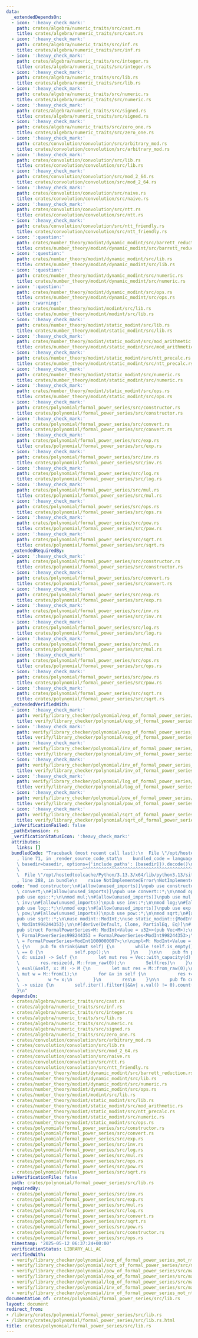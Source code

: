 ```yaml
---
data:
  _extendedDependsOn:
  - icon: ':heavy_check_mark:'
    path: crates/algebra/numeric_traits/src/cast.rs
    title: crates/algebra/numeric_traits/src/cast.rs
  - icon: ':heavy_check_mark:'
    path: crates/algebra/numeric_traits/src/inf.rs
    title: crates/algebra/numeric_traits/src/inf.rs
  - icon: ':heavy_check_mark:'
    path: crates/algebra/numeric_traits/src/integer.rs
    title: crates/algebra/numeric_traits/src/integer.rs
  - icon: ':heavy_check_mark:'
    path: crates/algebra/numeric_traits/src/lib.rs
    title: crates/algebra/numeric_traits/src/lib.rs
  - icon: ':heavy_check_mark:'
    path: crates/algebra/numeric_traits/src/numeric.rs
    title: crates/algebra/numeric_traits/src/numeric.rs
  - icon: ':heavy_check_mark:'
    path: crates/algebra/numeric_traits/src/signed.rs
    title: crates/algebra/numeric_traits/src/signed.rs
  - icon: ':heavy_check_mark:'
    path: crates/algebra/numeric_traits/src/zero_one.rs
    title: crates/algebra/numeric_traits/src/zero_one.rs
  - icon: ':heavy_check_mark:'
    path: crates/convolution/convolution/src/arbitrary_mod.rs
    title: crates/convolution/convolution/src/arbitrary_mod.rs
  - icon: ':heavy_check_mark:'
    path: crates/convolution/convolution/src/lib.rs
    title: crates/convolution/convolution/src/lib.rs
  - icon: ':heavy_check_mark:'
    path: crates/convolution/convolution/src/mod_2_64.rs
    title: crates/convolution/convolution/src/mod_2_64.rs
  - icon: ':heavy_check_mark:'
    path: crates/convolution/convolution/src/naive.rs
    title: crates/convolution/convolution/src/naive.rs
  - icon: ':heavy_check_mark:'
    path: crates/convolution/convolution/src/ntt.rs
    title: crates/convolution/convolution/src/ntt.rs
  - icon: ':heavy_check_mark:'
    path: crates/convolution/convolution/src/ntt_friendly.rs
    title: crates/convolution/convolution/src/ntt_friendly.rs
  - icon: ':question:'
    path: crates/number_theory/modint/dynamic_modint/src/barrett_reduction.rs
    title: crates/number_theory/modint/dynamic_modint/src/barrett_reduction.rs
  - icon: ':question:'
    path: crates/number_theory/modint/dynamic_modint/src/lib.rs
    title: crates/number_theory/modint/dynamic_modint/src/lib.rs
  - icon: ':question:'
    path: crates/number_theory/modint/dynamic_modint/src/numeric.rs
    title: crates/number_theory/modint/dynamic_modint/src/numeric.rs
  - icon: ':question:'
    path: crates/number_theory/modint/dynamic_modint/src/ops.rs
    title: crates/number_theory/modint/dynamic_modint/src/ops.rs
  - icon: ':warning:'
    path: crates/number_theory/modint/modint/src/lib.rs
    title: crates/number_theory/modint/modint/src/lib.rs
  - icon: ':heavy_check_mark:'
    path: crates/number_theory/modint/static_modint/src/lib.rs
    title: crates/number_theory/modint/static_modint/src/lib.rs
  - icon: ':heavy_check_mark:'
    path: crates/number_theory/modint/static_modint/src/mod_arithmetic.rs
    title: crates/number_theory/modint/static_modint/src/mod_arithmetic.rs
  - icon: ':heavy_check_mark:'
    path: crates/number_theory/modint/static_modint/src/ntt_precalc.rs
    title: crates/number_theory/modint/static_modint/src/ntt_precalc.rs
  - icon: ':heavy_check_mark:'
    path: crates/number_theory/modint/static_modint/src/numeric.rs
    title: crates/number_theory/modint/static_modint/src/numeric.rs
  - icon: ':heavy_check_mark:'
    path: crates/number_theory/modint/static_modint/src/ops.rs
    title: crates/number_theory/modint/static_modint/src/ops.rs
  - icon: ':heavy_check_mark:'
    path: crates/polynomial/formal_power_series/src/constructor.rs
    title: crates/polynomial/formal_power_series/src/constructor.rs
  - icon: ':heavy_check_mark:'
    path: crates/polynomial/formal_power_series/src/convert.rs
    title: crates/polynomial/formal_power_series/src/convert.rs
  - icon: ':heavy_check_mark:'
    path: crates/polynomial/formal_power_series/src/exp.rs
    title: crates/polynomial/formal_power_series/src/exp.rs
  - icon: ':heavy_check_mark:'
    path: crates/polynomial/formal_power_series/src/inv.rs
    title: crates/polynomial/formal_power_series/src/inv.rs
  - icon: ':heavy_check_mark:'
    path: crates/polynomial/formal_power_series/src/log.rs
    title: crates/polynomial/formal_power_series/src/log.rs
  - icon: ':heavy_check_mark:'
    path: crates/polynomial/formal_power_series/src/mul.rs
    title: crates/polynomial/formal_power_series/src/mul.rs
  - icon: ':heavy_check_mark:'
    path: crates/polynomial/formal_power_series/src/ops.rs
    title: crates/polynomial/formal_power_series/src/ops.rs
  - icon: ':heavy_check_mark:'
    path: crates/polynomial/formal_power_series/src/pow.rs
    title: crates/polynomial/formal_power_series/src/pow.rs
  - icon: ':heavy_check_mark:'
    path: crates/polynomial/formal_power_series/src/sqrt.rs
    title: crates/polynomial/formal_power_series/src/sqrt.rs
  _extendedRequiredBy:
  - icon: ':heavy_check_mark:'
    path: crates/polynomial/formal_power_series/src/constructor.rs
    title: crates/polynomial/formal_power_series/src/constructor.rs
  - icon: ':heavy_check_mark:'
    path: crates/polynomial/formal_power_series/src/convert.rs
    title: crates/polynomial/formal_power_series/src/convert.rs
  - icon: ':heavy_check_mark:'
    path: crates/polynomial/formal_power_series/src/exp.rs
    title: crates/polynomial/formal_power_series/src/exp.rs
  - icon: ':heavy_check_mark:'
    path: crates/polynomial/formal_power_series/src/inv.rs
    title: crates/polynomial/formal_power_series/src/inv.rs
  - icon: ':heavy_check_mark:'
    path: crates/polynomial/formal_power_series/src/log.rs
    title: crates/polynomial/formal_power_series/src/log.rs
  - icon: ':heavy_check_mark:'
    path: crates/polynomial/formal_power_series/src/mul.rs
    title: crates/polynomial/formal_power_series/src/mul.rs
  - icon: ':heavy_check_mark:'
    path: crates/polynomial/formal_power_series/src/ops.rs
    title: crates/polynomial/formal_power_series/src/ops.rs
  - icon: ':heavy_check_mark:'
    path: crates/polynomial/formal_power_series/src/pow.rs
    title: crates/polynomial/formal_power_series/src/pow.rs
  - icon: ':heavy_check_mark:'
    path: crates/polynomial/formal_power_series/src/sqrt.rs
    title: crates/polynomial/formal_power_series/src/sqrt.rs
  _extendedVerifiedWith:
  - icon: ':heavy_check_mark:'
    path: verify/library_checker/polynomial/exp_of_formal_power_series/src/main.rs
    title: verify/library_checker/polynomial/exp_of_formal_power_series/src/main.rs
  - icon: ':heavy_check_mark:'
    path: verify/library_checker/polynomial/exp_of_formal_power_series_not_ntt_friendly/src/main.rs
    title: verify/library_checker/polynomial/exp_of_formal_power_series_not_ntt_friendly/src/main.rs
  - icon: ':heavy_check_mark:'
    path: verify/library_checker/polynomial/inv_of_formal_power_series/src/main.rs
    title: verify/library_checker/polynomial/inv_of_formal_power_series/src/main.rs
  - icon: ':heavy_check_mark:'
    path: verify/library_checker/polynomial/inv_of_formal_power_series_not_ntt_friendly/src/main.rs
    title: verify/library_checker/polynomial/inv_of_formal_power_series_not_ntt_friendly/src/main.rs
  - icon: ':heavy_check_mark:'
    path: verify/library_checker/polynomial/log_of_formal_power_series/src/main.rs
    title: verify/library_checker/polynomial/log_of_formal_power_series/src/main.rs
  - icon: ':heavy_check_mark:'
    path: verify/library_checker/polynomial/pow_of_formal_power_series/src/main.rs
    title: verify/library_checker/polynomial/pow_of_formal_power_series/src/main.rs
  - icon: ':heavy_check_mark:'
    path: verify/library_checker/polynomial/sqrt_of_formal_power_series/src/main.rs
    title: verify/library_checker/polynomial/sqrt_of_formal_power_series/src/main.rs
  _isVerificationFailed: false
  _pathExtension: rs
  _verificationStatusIcon: ':heavy_check_mark:'
  attributes:
    links: []
  bundledCode: "Traceback (most recent call last):\n  File \"/opt/hostedtoolcache/Python/3.13.3/x64/lib/python3.13/site-packages/onlinejudge_verify/documentation/build.py\"\
    , line 71, in _render_source_code_stat\n    bundled_code = language.bundle(stat.path,\
    \ basedir=basedir, options={'include_paths': [basedir]}).decode()\n          \
    \         ~~~~~~~~~~~~~~~^^^^^^^^^^^^^^^^^^^^^^^^^^^^^^^^^^^^^^^^^^^^^^^^^^^^^^^^^^^^^^^^^^\n\
    \  File \"/opt/hostedtoolcache/Python/3.13.3/x64/lib/python3.13/site-packages/onlinejudge_verify/languages/rust.py\"\
    , line 288, in bundle\n    raise NotImplementedError\nNotImplementedError\n"
  code: "mod constructor;\n#[allow(unused_imports)]\npub use constructor::*;\n\nmod\
    \ convert;\n#[allow(unused_imports)]\npub use convert::*;\n\nmod ops;\n#[allow(unused_imports)]\n\
    pub use ops::*;\n\nmod mul;\n#[allow(unused_imports)]\npub use mul::*;\n\nmod\
    \ inv;\n#[allow(unused_imports)]\npub use inv::*;\n\nmod log;\n#[allow(unused_imports)]\n\
    pub use log::*;\n\nmod exp;\n#[allow(unused_imports)]\npub use exp::*;\n\nmod\
    \ pow;\n#[allow(unused_imports)]\npub use pow::*;\n\nmod sqrt;\n#[allow(unused_imports)]\n\
    pub use sqrt::*;\n\nuse modint::ModInt;\nuse static_modint::{ModInt1000000007,\
    \ ModInt998244353};\n\n#[derive(Default, Clone, PartialEq, Eq)]\n#[repr(transparent)]\n\
    pub struct FormalPowerSeries<M: ModInt<Value = u32>>(pub Vec<M>);\n\npub type\
    \ FormalPowerSeries998244353 = FormalPowerSeries<ModInt998244353>;\npub type FormalPowerSeries1000000007\
    \ = FormalPowerSeries<ModInt1000000007>;\n\nimpl<M: ModInt<Value = u32>> FormalPowerSeries<M>\
    \ {\n    pub fn shrink(&mut self) {\n        while !self.is_empty() && self.last().unwrap().val()\
    \ == 0 {\n            self.pop();\n        }\n    }\n\n    pub fn prefix(&self,\
    \ d: usize) -> Self {\n        let mut res = Vec::with_capacity(d);\n        res.extend_from_slice(&self[..d.min(self.len())]);\n\
    \        res.resize(d, M::from_raw(0));\n        Self(res)\n    }\n\n    pub fn\
    \ eval(&self, x: M) -> M {\n        let mut res = M::from_raw(0);\n        let\
    \ mut w = M::from(1);\n        for &v in self {\n            res += w * v;\n \
    \           w *= x;\n        }\n        res\n    }\n\n    pub fn count_terms(&self)\
    \ -> usize {\n        self.iter().filter(|&&v| v.val() != 0).count()\n    }\n\
    }\n"
  dependsOn:
  - crates/algebra/numeric_traits/src/cast.rs
  - crates/algebra/numeric_traits/src/inf.rs
  - crates/algebra/numeric_traits/src/integer.rs
  - crates/algebra/numeric_traits/src/lib.rs
  - crates/algebra/numeric_traits/src/numeric.rs
  - crates/algebra/numeric_traits/src/signed.rs
  - crates/algebra/numeric_traits/src/zero_one.rs
  - crates/convolution/convolution/src/arbitrary_mod.rs
  - crates/convolution/convolution/src/lib.rs
  - crates/convolution/convolution/src/mod_2_64.rs
  - crates/convolution/convolution/src/naive.rs
  - crates/convolution/convolution/src/ntt.rs
  - crates/convolution/convolution/src/ntt_friendly.rs
  - crates/number_theory/modint/dynamic_modint/src/barrett_reduction.rs
  - crates/number_theory/modint/dynamic_modint/src/lib.rs
  - crates/number_theory/modint/dynamic_modint/src/numeric.rs
  - crates/number_theory/modint/dynamic_modint/src/ops.rs
  - crates/number_theory/modint/modint/src/lib.rs
  - crates/number_theory/modint/static_modint/src/lib.rs
  - crates/number_theory/modint/static_modint/src/mod_arithmetic.rs
  - crates/number_theory/modint/static_modint/src/ntt_precalc.rs
  - crates/number_theory/modint/static_modint/src/numeric.rs
  - crates/number_theory/modint/static_modint/src/ops.rs
  - crates/polynomial/formal_power_series/src/constructor.rs
  - crates/polynomial/formal_power_series/src/convert.rs
  - crates/polynomial/formal_power_series/src/exp.rs
  - crates/polynomial/formal_power_series/src/inv.rs
  - crates/polynomial/formal_power_series/src/log.rs
  - crates/polynomial/formal_power_series/src/mul.rs
  - crates/polynomial/formal_power_series/src/ops.rs
  - crates/polynomial/formal_power_series/src/pow.rs
  - crates/polynomial/formal_power_series/src/sqrt.rs
  isVerificationFile: false
  path: crates/polynomial/formal_power_series/src/lib.rs
  requiredBy:
  - crates/polynomial/formal_power_series/src/inv.rs
  - crates/polynomial/formal_power_series/src/exp.rs
  - crates/polynomial/formal_power_series/src/mul.rs
  - crates/polynomial/formal_power_series/src/log.rs
  - crates/polynomial/formal_power_series/src/convert.rs
  - crates/polynomial/formal_power_series/src/sqrt.rs
  - crates/polynomial/formal_power_series/src/pow.rs
  - crates/polynomial/formal_power_series/src/constructor.rs
  - crates/polynomial/formal_power_series/src/ops.rs
  timestamp: '2025-05-12 06:37:24+00:00'
  verificationStatus: LIBRARY_ALL_AC
  verifiedWith:
  - verify/library_checker/polynomial/exp_of_formal_power_series_not_ntt_friendly/src/main.rs
  - verify/library_checker/polynomial/sqrt_of_formal_power_series/src/main.rs
  - verify/library_checker/polynomial/pow_of_formal_power_series/src/main.rs
  - verify/library_checker/polynomial/exp_of_formal_power_series/src/main.rs
  - verify/library_checker/polynomial/log_of_formal_power_series/src/main.rs
  - verify/library_checker/polynomial/inv_of_formal_power_series/src/main.rs
  - verify/library_checker/polynomial/inv_of_formal_power_series_not_ntt_friendly/src/main.rs
documentation_of: crates/polynomial/formal_power_series/src/lib.rs
layout: document
redirect_from:
- /library/crates/polynomial/formal_power_series/src/lib.rs
- /library/crates/polynomial/formal_power_series/src/lib.rs.html
title: crates/polynomial/formal_power_series/src/lib.rs
---
```

